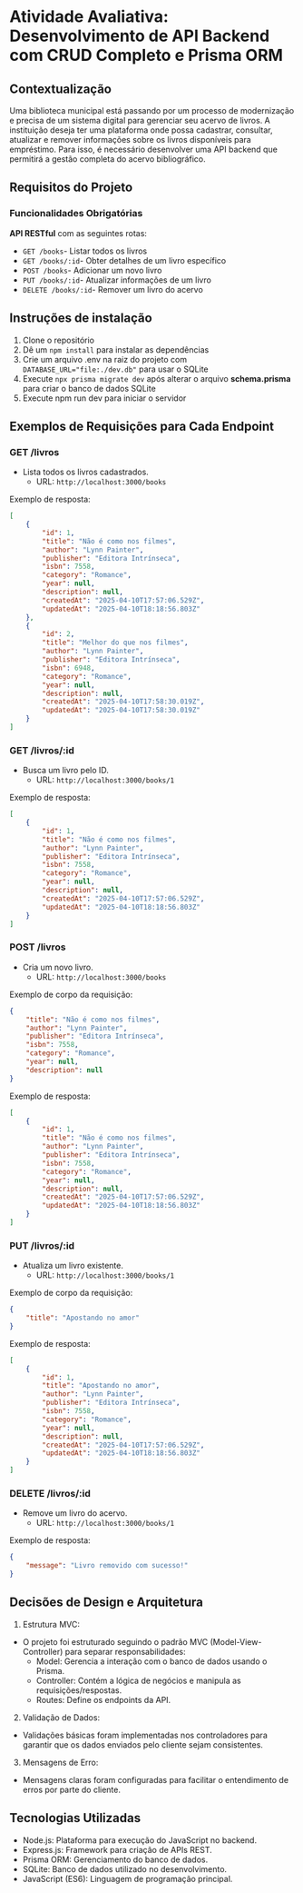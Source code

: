 # Atividade Avaliativa: Desenvolvimento de API Backend com CRUD Completo e Prisma ORM

## Contextualização

Uma biblioteca municipal está passando por um processo de modernização e precisa de um sistema digital para gerenciar seu acervo de livros. A instituição deseja ter uma plataforma onde possa cadastrar, consultar, atualizar e remover informações sobre os livros disponíveis para empréstimo. Para isso, é necessário desenvolver uma API backend que permitirá a gestão completa do acervo bibliográfico.

## Requisitos do Projeto

### Funcionalidades Obrigatórias

**API RESTful** com as seguintes rotas: 
- `GET /books`- Listar todos os livros 
- `GET /books/:id`- Obter detalhes de um livro específico 
- `POST /books`- Adicionar um novo livro 
- `PUT /books/:id`- Atualizar informações de um livro 
- `DELETE /books/:id`- Remover um livro do acervo

## Instruções de instalação

1. Clone o repositório
2. Dê um `npm install` para instalar as dependências
3. Crie um arquivo .env na raiz do projeto com `DATABASE_URL="file:./dev.db"` para usar o SQLite
4. Execute `npx prisma migrate dev` após alterar o arquivo **schema.prisma** para criar o banco de dados SQLite
5. Execute npm run dev para iniciar o servidor

## Exemplos de Requisições para Cada Endpoint

### GET /livros

- Lista todos os livros cadastrados.
    - URL: `http://localhost:3000/books`

Exemplo de resposta:

```json
[
    {
        "id": 1,
        "title": "Não é como nos filmes",
        "author": "Lynn Painter",
        "publisher": "Editora Intrínseca",
        "isbn": 7558,
        "category": "Romance",
        "year": null,
        "description": null,
        "createdAt": "2025-04-10T17:57:06.529Z",
        "updatedAt": "2025-04-10T18:18:56.803Z"
    },
    {
        "id": 2,
        "title": "Melhor do que nos filmes",
        "author": "Lynn Painter",
        "publisher": "Editora Intrínseca",
        "isbn": 6948,
        "category": "Romance",
        "year": null,
        "description": null,
        "createdAt": "2025-04-10T17:58:30.019Z",
        "updatedAt": "2025-04-10T17:58:30.019Z"
    }
]
```

### GET /livros/:id

- Busca um livro pelo ID.
    - URL: `http://localhost:3000/books/1`

Exemplo de resposta:

```json
[
    {
        "id": 1,
        "title": "Não é como nos filmes",
        "author": "Lynn Painter",
        "publisher": "Editora Intrínseca",
        "isbn": 7558,
        "category": "Romance",
        "year": null,
        "description": null,
        "createdAt": "2025-04-10T17:57:06.529Z",
        "updatedAt": "2025-04-10T18:18:56.803Z"
    }
]
```

### POST /livros

- Cria um novo livro.
    - URL: `http://localhost:3000/books`

Exemplo de corpo da requisição:

```json
{
    "title": "Não é como nos filmes",
    "author": "Lynn Painter",
    "publisher": "Editora Intrínseca",
    "isbn": 7558,
    "category": "Romance",
    "year": null,
    "description": null
}
```

Exemplo de resposta:

```json
[
    {
        "id": 1,
        "title": "Não é como nos filmes",
        "author": "Lynn Painter",
        "publisher": "Editora Intrínseca",
        "isbn": 7558,
        "category": "Romance",
        "year": null,
        "description": null,
        "createdAt": "2025-04-10T17:57:06.529Z",
        "updatedAt": "2025-04-10T18:18:56.803Z"
    }
]
```

### PUT /livros/:id

- Atualiza um livro existente.
    - URL: `http://localhost:3000/books/1`

Exemplo de corpo da requisição:

```json
{
    "title": "Apostando no amor"
}
```

Exemplo de resposta:

```json
[
    {
        "id": 1,
        "title": "Apostando no amor",
        "author": "Lynn Painter",
        "publisher": "Editora Intrínseca",
        "isbn": 7558,
        "category": "Romance",
        "year": null,
        "description": null,
        "createdAt": "2025-04-10T17:57:06.529Z",
        "updatedAt": "2025-04-10T18:18:56.803Z"
    }
]
```

### DELETE /livros/:id

- Remove um livro do acervo.
    - URL: `http://localhost:3000/books/1`

Exemplo de resposta:

```json
{
    "message": "Livro removido com sucesso!"
}
```

## Decisões de Design e Arquitetura

1. Estrutura MVC:

- O projeto foi estruturado seguindo o padrão MVC (Model-View-Controller) para separar responsabilidades:
    - Model: Gerencia a interação com o banco de dados usando o Prisma.
    - Controller: Contém a lógica de negócios e manipula as requisições/respostas.
    - Routes: Define os endpoints da API.

2. Validação de Dados:

- Validações básicas foram implementadas nos controladores para garantir que os dados enviados pelo cliente sejam consistentes.

3. Mensagens de Erro:

- Mensagens claras foram configuradas para facilitar o entendimento de erros por parte do cliente.

## Tecnologias Utilizadas

- Node.js: Plataforma para execução do JavaScript no backend.
- Express.js: Framework para criação de APIs REST.
- Prisma ORM: Gerenciamento do banco de dados.
- SQLite: Banco de dados utilizado no desenvolvimento.
- JavaScript (ES6): Linguagem de programação principal.
